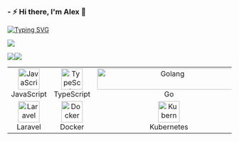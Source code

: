 
### - ⚡ Hi there, I'm Alex 👋  

<a href="https://git.io/typing-svg"><img src="https://readme-typing-svg.herokuapp.com?font=Fira+Code&duration=4000&pause=500&color=E0EFF7&random=false&width=435&lines=Frontend+Developer%3A+React%2FVue%2FJS" alt="Typing SVG" /></a>


![](http://github-profile-summary-cards.vercel.app/api/cards/profile-details?username=sobol4156&theme=dark)

<div style="display:flex;">
  <img src="http://github-profile-summary-cards.vercel.app/api/cards/repos-per-language?username=sobol4156&theme=dark" />
  <img src="http://github-profile-summary-cards.vercel.app/api/cards/stats?username=sobol4156&theme=dark" />
</div>


<table>
  <tr>
    <td align="center" width="96">
      <a href="#favorite-tech">
        <img src="./img/javascript-original.svg" width="48" height="48" alt="JavaScript" />
      </a>
      <br>JavaScript
    </td>
    <td align="center" width="96">
      <a href="#favorite-tech">
        <img src="./img/typescript-original.svg" width="48" height="48" alt="TypeScript" />
      </a>
      <br>TypeScript
    </td>
    <td align="center" width="96">
      <a href="#favorite-tech">
        <img src="./img/go-flat.svg" width="322" height="48" alt="Golang" />
      </a>
      <br>Go
    </td>
        <td align="center" width="96">
      <a href="#favorite-tech">
        <img src="./img/elixir-logo.svg" width="48" height="48" alt="Elixir" />
      </a>
      <br>Elixir
    </td>
    <td align="center" width="96">
      <a href="#favorite-tech" >
        <img src="./img/react-original.svg" width="48" height="48" alt="React" />
      </a>
      <br>React
    </td>
    <td align="center" width="96">
      <a href="#favorite-tech">
        <img src="./img/tailwind-logo.svg" width="48" height="48" alt="Tailwind" />
      </a>
      <br>Tailwind
    </td>
    <td align="center" width="96">
      <a href="#streetxH">
        <img src="./img/bootstrap-plain.svg" width="48" height="48" alt="Bootstrap" />
      </a>
      <br>Bootstrap
    </td>
    <td align="center" width="96">
      <a href="#favorite-tech">
        <img src="./img/sass-original.svg" width="48" height="48" alt="Sass" />
      </a>
      <br>Sass
    </td>
  </tr>
  <tr>
    <td align="center" width="96"> 
      <a href="#favorite-tech" >
        <img src="./img/laravel-logo.svg" width="48" height="48" alt="Laravel" />
      </a>
      <br>Laravel
    </td>
    <td align="center" width="96"> 
      <a href="#favorite-tech" >
        <img src="./img/docker-original.svg" width="48" height="48" alt="Docker" />
      </a>
      <br>Docker
    </td>
    <td align="center" width="96">
      <a href="#favorite-tech" >
        <img src="./img/kubernetes-logo.svg" width="48" height="48" alt="Kubernetes" />
      </a>
      <br>Kubernetes
    </td>
    <td align="center"  width="96">
      <a href="#favorite-tech">
        <img src="./img/ubuntu-logo.svg" width="48" height="48" alt="Ubuntu" />
      </a>
      <br>Ubuntu
    </td>
    <td align="center"  width="96">
      <a href="#favorite-tech">
        <img src="./img/nodejs-logo.svg" width="48" height="48" alt="NodeJS" />
      </a>
      <br>NodeJS
    </td>
    <td align="center" width="96">
      <a href="#favorite-tech">
        <img src="./img/socket-io-logo.svg" width="48" height="48" alt="Socket.IO" />
      </a>
      <br>Socket.IO
    </td>
    <td align="center"  width="96">
      <a href="#favorite-tech">
        <img src="./img/mysql-original.svg" width="48" height="48" alt="MySQL" />
      </a>
      <br>MySQL
    </td>
    <td align="center" width="96">
      <a href="#favorite-tech" >
        <img src="./img/mongodb-logo.svg" width="48" height="48" alt="MongoDB" />
      </a>
      <br>MongoDB
    </td>
    <td align="center" width="96">
      <a href="#favorite-tech" >
        <img src="./img/aws-logo.svg" width="48" height="48" alt="AWS" />
      </a>
      <br>AWS
    </td>
  </tr>
</table>







